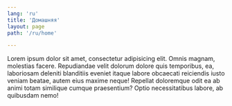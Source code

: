 ```yaml
---
lang: 'ru'
title: 'Домашняя'
layout: page
path: '/ru/home'

---
```


Lorem ipsum dolor sit amet, consectetur adipisicing elit. Omnis magnam, molestias facere. Repudiandae velit dolorum dolore quis temporibus, ea, laboriosam deleniti blanditiis eveniet itaque labore obcaecati reiciendis iusto veniam beatae, autem eius maxime neque! Repellat doloremque odit ea ab animi totam similique cumque praesentium? Optio necessitatibus labore, ab quibusdam nemo!
